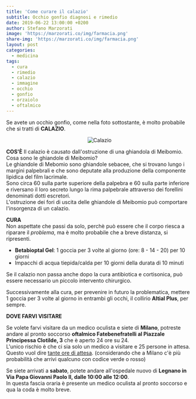 ```yaml
---
title: 'Come curare il calazio'
subtitle: Occhio gonfio diagnosi e rimedio
date: 2019-06-22 13:00:00 +0200
author: Stefano Marzorati
image: 'https://marzorati.co/img/farmacia.png'
share-img: 'https://marzorati.co/img/farmacia.png'
layout: post
categories:
  - medicina
tags:
  - cura
  - rimedio
  - calazio
  - immagine
  - occhio
  - gonfio
  - orzaiolo
  - oftalmico
---
```

Se avete un occhio gonfio, come nella foto sottostante, è molto probabile che si tratti di **CALAZIO**.   

<center>
<img alt="Calazio" src="https://live.staticflickr.com/65535/48107457077_0a3ec97a9a_o.jpg">
</center>

**COS'È**
Il calazio è causato dall'ostruzione di una ghiandola di Meibomio.   
Cosa sono le ghiandole di Meibomio?   
Le ghiandole di Mebomio sono ghiandole sebacee, che si trovano lungo i margini palpebrali e che sono deputate alla produzione della componente lipidica del film lacrimale.   
Sono circa 60 sulla parte superiore della palpebra e 60 sulla parte inferiore e riversano il loro secreto lungo la rima palpebrale attraverso dei forellini denominati dotti escretori.   
L'ostruzione dei fori di uscita delle ghiandole di Meibomio può comportare l'insorgenza di un calazio.   

**CURA**   
Non aspettate che passi da solo, perchè può essere che il corpo riesca a riparare il *problema*, ma è molto probabile che a breve distanza, si ripresenti.   

 - **Betabioptal Gel**: 1 goccia per 3 volte al giorno (ore: 8 - 14 - 20) per 10 giorni
 - Impacchi di acqua tiepida/calda per 10 giorni della durata di 10 minuti
 
Se il calazio non passa anche dopo la cura antibiotica e cortisonica, può essere necessario un piccolo intervento chirurgico.   

Successivamente alla cura, per prevenire in futuro la problematica, mettere 1 goccia per 3 volte al giorno in entrambi gli occhi, il collirio **Altial Plus**, per sempre.   


**DOVE FARVI VISITARE**   

Se volete farvi visitare da un medico oculista e siete di **Milano**, potreste andare al pronto soccorso **oftalmico Fatebenefratelli al Piazzale Principessa Clotilde, 3** che è aperto 24 ore su 24.   
L'unico rischio è che ci sia solo un medico a visitare e 25 persone in attesa.   
Questo vuol dire <u>tante ore di attesa</u>. (considerando che a Milano c'è più probabilità che arrivi qualcuno con codice verde o rosso)

Se siete arrivati a **sabato**, potete andare all'ospedale nuovo di **Legnano in Via Papa Giovanni Paolo II, dalle 10:00 alle 12:00**.   
In questa fascia oraria è presente un medico oculista al pronto soccorso e qua la coda è molto breve.   
